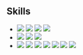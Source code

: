 
## Skills
<p>
  
- <img src="https://img.shields.io/badge/iOS-181717?style=for-the-badge&logo=Apple&logoColor=Black"/> <img src="https://img.shields.io/badge/Swift-F05138?style=for-the-badge&logo=Swift&logoColor=white"/> <img src="https://img.shields.io/badge/UIKit-000000?style=for-the-badge&logo=UIKit&logoColor=#2396F3"/> <img src="https://img.shields.io/badge/SwiftUI-000000?style=for-the-badge&logo=Swift&logoColor=blue"/> <br>
- <img src="https://img.shields.io/badge/Combine-F05138?style=for-the-badge&logo=Swift&logoColor=white"/>  <img src="https://img.shields.io/badge/RxSwift-fa4db3?style=for-the-badge&logo=ReactiveX&logoColor=white"/> <img src="https://img.shields.io/badge/Firebase-FFCA28?style=for-the-badge&logo=Firebase&logoColor=181717"/> <br>
- <img src="https://img.shields.io/badge/SPM-F05138?style=for-the-badge&logo=Swift&logoColor=white"/> <img src="https://img.shields.io/badge/CocoaPods-EE3322?style=for-the-badge&logo=CocoaPods&logoColor=white"/> <img src="https://img.shields.io/badge/Git-F05032?style=for-the-badge&logo=Git&logoColor=white"/>
<img src="https://img.shields.io/badge/GitHub-181717?style=for-the-badge&logo=GitHub&logoColor=white"/> <img src="https://img.shields.io/badge/Notion-000000?style=for-the-badge&logo=Notion&logoColor=white"/> <img src="https://img.shields.io/badge/Slack-4A154B?style=for-the-badge&logo=Slack&logoColor=white"/> <img src="https://img.shields.io/badge/Figma-F24E1E?style=for-the-badge&logo=Figma&logoColor=white"/> <br>
<br>
